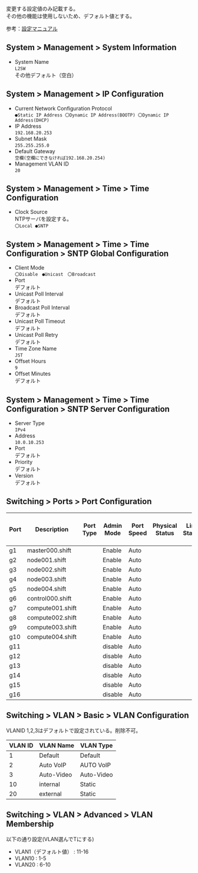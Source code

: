 変更する設定値のみ記載する。  
その他の機能は使用しないため、デフォルト値とする。  

参考：[設定マニュアル](https://www.downloads.netgear.com/files/answer_media/jp/support/switch/manual/GS7xxT_SWA_J.pdf)  


## System > Management > System Information
* System Name  
`L2SW`  
その他デフォルト（空白）

## System > Management > IP Configuration
* Current Network Configuration Protocol  
`●Static IP Address 〇Dynamic IP Address(BOOTP) 〇Dynamic IP Address(DHCP)`  
* IP Address  
`192.168.20.253`
* Subnet Mask  
`255.255.255.0`
* Default Gateway  
`空欄(空欄にできなければ192.168.20.254)`
* Management VLAN ID  
`20`

## System > Management > Time > Time Configuration
* Clock Source  
NTPサーバを設定する。  
`〇Local ●SNTP`

## System > Management > Time > Time Configuration > SNTP Global Configuration
* Client Mode  
`〇Disable　●Unicast　〇Broadcast`  
* Port  
デフォルト  
* Unicast Poll Interval  
デフォルト  
* Broadcast Poll Interval  
デフォルト  
* Unicast Poll Timeout  
デフォルト  
* Unicast Poll Retry  
デフォルト  
* Time Zone Name  
`JST`  
* Offset Hours  
`9`  
* Offset Minutes  
デフォルト  

## System > Management > Time > Time Configuration > SNTP Server Configuration
* Server Type  
`IPv4`  
* Address  
`10.0.10.253`  
* Port  
デフォルト  
* Priority  
デフォルト  
* Version  
デフォルト  

## Switching > Ports > Port Configuration
| Port | Description      | Port Type | Admin Mode | Port Speed | Physical Status | Link Status | Link Trap | Maximum Frame Size(1518 to 9216) | MAC Address | PortList Bit Offset | ifindex |
|------|------------------|-----------|------------|------------|-----------------|-------------|-----------|----------------------------------|-------------|---------------------|---------|
| g1   | master000.shift  |           | Enable     | Auto       |                 |             | Enable    | 1518                             | XXXX        | 1                   | 1       |
| g2   | node001.shift    |           | Enable     | Auto       |                 |             | Enable    | 1518                             | XXXX        | 2                   | 2       |
| g3   | node002.shift    |           | Enable     | Auto       |                 |             | Enable    | 1518                             | XXXX        | 3                   | 3       |
| g4   | node003.shift    |           | Enable     | Auto       |                 |             | Enable    | 1518                             | XXXX        | 4                   | 4       |
| g5   | node004.shift    |           | Enable     | Auto       |                 |             | Enable    | 1518                             | XXXX        | 5                   | 5       |
| g6   | control000.shift |           | Enable     | Auto       |                 |             | Enable    | 1518                             | XXXX        | 6                   | 6       |
| g7   | compute001.shift |           | Enable     | Auto       |                 |             | Enable    | 1518                             | XXXX        | 7                   | 7       |
| g8   | compute002.shift |           | Enable     | Auto       |                 |             | Enable    | 1518                             | XXXX        | 8                   | 8       |
| g9   | compute003.shift |           | Enable     | Auto       |                 |             | Enable    | 1518                             | XXXX        | 9                   | 9       |
| g10  | compute004.shift |           | Enable     | Auto       |                 |             | Enable    | 1518                             | XXXX        | 10                  | 10      |
| g11  |                  |           | disable    | Auto       |                 |             | Enable    | 1518                             | XXXX        | 11                  | 11      |
| g12  |                  |           | disable    | Auto       |                 |             | Enable    | 1518                             | XXXX        | 12                  | 12      |
| g13  |                  |           | disable    | Auto       |                 |             | Enable    | 1518                             | XXXX        | 13                  | 13      |
| g14  |                  |           | disable    | Auto       |                 |             | Enable    | 1518                             | XXXX        | 14                  | 14      |
| g15  |                  |           | disable    | Auto       |                 |             | Enable    | 1518                             | XXXX        | 15                  | 15      |
| g16  |                  |           | disable    | Auto       |                 |             | Enable    | 1518                             | XXXX        | 16                  | 16      |

## Switching > VLAN > Basic > VLAN Configuration
VLANID 1,2,3はデフォルトで設定されている。削除不可。  

| VLAN ID | VLAN Name  | VLAN Type  |
|---------|------------|------------|
| 1       | Default    | Default    |
| 2       | Auto VoIP  | AUTO VoIP  |
| 3       | Auto-Video | Auto-Video |
| 10      | internal   | Static     |
| 20      | external   | Static     |

## Switching > VLAN > Advanced > VLAN Membership
以下の通り設定(VLAN選んでTにする)
* VLAN1（デフォルト値） : 11-16  
* VLAN10 : 1-5  
* VLAN20 : 6-10  
